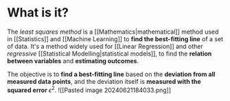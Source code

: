 # What is it?

The *least squares method* is a [[Mathematics|mathematical]] method used in [[Statistics]] and [[Machine Learning]] to **find the best-fitting line** of a set of data.
It's a method widely used for [[Linear Regression]] and other *regressive* [[Statistical Modelling|statistical models]], to find the **relation between variables** and **estimating outcomes**.

The objective is to **find a best-fitting line** based on the **deviation from all measured data points**, and the deviation itself is **measured with the squared error** $\epsilon^2$.
![[Pasted image 20240621184033.png]]